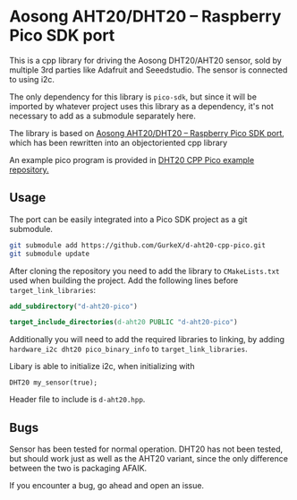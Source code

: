 # Aosong AHT20/DHT20 – Raspberry Pico SDK port
This is a cpp library for driving the Aosong DHT20/AHT20 sensor, sold by multiple
3rd parties like Adafruit and Seeedstudio. The sensor is connected to using
i2c.

The only dependency for this library is `pico-sdk`, but since it will be
imported by whatever project uses this library as a dependency, it's not
necessary to add as a submodule separately here.

The library is based on [Aosong AHT20/DHT20 – Raspberry Pico SDK port](https://github.com/sampsapenna/dht20-pico), which has been rewritten into an objectoriented cpp library

An example pico program is provided in [DHT20 CPP Pico example repository.](https://github.com/GurkeX/D-AHT20-CPP-Pico-example)

## Usage
The port can be easily integrated into a Pico SDK project as a git submodule.
```bash
git submodule add https://github.com/GurkeX/d-aht20-cpp-pico.git
git submodule update
```
After cloning the repository you need to add the library to `CMakeLists.txt`
used when building the project. Add the following lines before `target_link_libraries`:
```cmake
add_subdirectory("d-aht20-pico")

target_include_directories(d-aht20 PUBLIC "d-aht20-pico")
```

Additionally you will need to add the required libraries to linking, by
adding `hardware_i2c dht20 pico_binary_info` to `target_link_libraries`.

Libary is able to initialize i2c, when initializing with
```
DHT20 my_sensor(true);
```

Header file to include is `d-aht20.hpp`.

## Bugs
Sensor has been tested for normal operation. DHT20 has not been tested, but
should work just as well as the AHT20 variant, since the only difference
between the two is packaging AFAIK.

If you encounter a bug, go ahead and open an issue.
